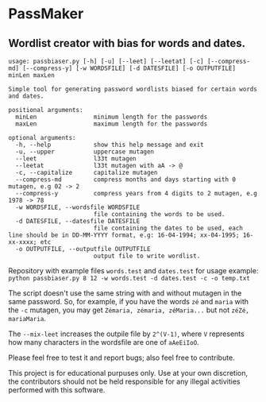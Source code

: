 # PassMaker

Wordlist creator with bias for words and dates.
-
```
usage: passbiaser.py [-h] [-u] [--leet] [--leetat] [-c] [--compress-md] [--compress-y] [-w WORDSFILE] [-d DATESFILE] [-o OUTPUTFILE] minLen maxLen

Simple tool for generating password wordlists biased for certain words and dates.

positional arguments:
  minLen                minimum length for the passwords
  maxLen                maximum length for the passwords

optional arguments:
  -h, --help            show this help message and exit
  -u, --upper           uppercase mutagen
  --leet                l33t mutagen
  --leetat              l33t mutagen with aA -> @
  -c, --capitalize      capitalize mutagen
  --compress-md         compress months and days starting with 0 mutagen, e.g 02 -> 2
  --compress-y          compress years from 4 digits to 2 mutagen, e.g 1978 -> 78
  -w WORDSFILE, --wordsfile WORDSFILE
                        file containing the words to be used.
  -d DATESFILE, --datesfile DATESFILE
                        file containing the dates to be used, each line should be in DD-MM-YYYY format, e.g: 16-04-1994; xx-04-1995; 16-xx-xxxx; etc
  -o OUTPUTFILE, --outputfile OUTPUTFILE
                        output file to write wordlist.
```

Repository with example files `words.test` and `dates.test` for usage example: `python passbiaser.py 8 12 -w words.test -d dates.test -c -o temp.txt`

The script doesn't use the same string with and without mutagen in the same password. So, for example, if you have the words `zé` and `maria` with the `-c` mutagen, you may get `Zémaria, zémaria, zéMaria...` but  not `zéZé, mariaMaria`.

The `--mix-leet` increases the outpile file by `2^(V-1)`, where `V` represents how many characters in the wordsfile are one of `aAeEiIoO`.

Please feel free to test it and report bugs; also feel free to contribute.

This project is for educational purpuses only. Use at your own discretion, the contributors should not be held responsible for any illegal activities performed with this software.
